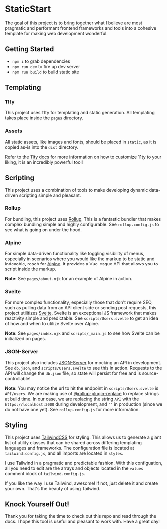 # StaticStart

The goal of this project is to bring together what I believe are most pragmatic and performant frontend frameworks and tools into a cohesive template for making web development wonderful.

## Getting Started

- `npm i` to grab dependencies
- `npm run dev` to fire up dev server
- `npm run build` to build static site

## Templating

### 11ty

This project uses 11ty for templating and static generation. All templating takes place inside the `pages` directory.

### Assets

All static assets, like images and fonts, should be placed in `static`, as it is copied as-is into the `dist` directory.

Refer to the [11ty docs](https://www.11ty.dev/docs/) for more information on how to customize 11ty to your liking, it is an incredibly powerful tool!

## Scripting

This project uses a combination of tools to make developing dynamic data-driven scripting simple and pleasant.

### Rollup

For bundling, this project uses [Rollup](https://rollupjs.org/guide/en/). This is a fantastic bundler that makes complex bundling simple and highly configurable. See `rollup.config.js` to see what is going on under the hood.

### Alpine

For simple data-driven functionality like toggling visibility of menus, especially in scenarios where you would like the markup to be static and indexable, reach for [Alpine](https://github.com/alpinejs/alpine/). It provides a Vue-esque API that allows you to script inside the markup.

**Note:** See `pages/about.njk` for an example of Alpine in action.

### Svelte

For more complex functionality, especially those that don't require SEO, such as pulling data from an API client side or sending post requests, this project utilitizes [Svelte](https://svelte.dev). Svelte is an exceptional JS framework that makes reactivity simple and predictable. See `scripts/Users.svelte` to get an idea of how and when to utilize Svelte over Alpine.

**Note:** See `pages/index.njk` and `scripts/_main.js` to see how Svelte can be initialized on pages.

### JSON-Server

This project also includes [JSON-Server](https://github.com/typicode/json-server) for mocking an API in development. See `db.json`, and `scripts/Users.svelte` to see this in action. Requests to the API will change the `db.json` file, so state will persist for free and is source-controllable!

**Note:** You may notice the url to hit the endpoint in `scripts/Users.svelte` is `API/users`. We are making use of [@rollup-plugin-replace](https://github.com/rollup/plugins/tree/master/packages/replace#readme) to replace strings at build time. In our case, we are replacing the string `API` with the `https://localhost:3000` during development, and `''` in production (since we do not have one yet). See `rollup.config.js` for more information.

## Styling

This project uses [TailwindCSS](https://tailwindcss.com/) for styling. This allows us to generate a giant list of utility classes that can be shared across differing templating languages and frameworks. The configuration file is located at `tailwind.config.js`, and all imports are located in `styles`.

I use Tailwind in a pragmatic and predictable fashion. With this configuation, all you need to edit are the arrays and objects located in the `values` comment block of `tailwind.config.js`.

If you like the way I use Tailwind, awesome! If not, just delete it and create your own. That's the beauty of using Tailwind.

## Knock Yourself Out!

Thank you for taking the time to check out this repo and read through the docs. I hope this tool is useful and pleasant to work with. Have a great day!
